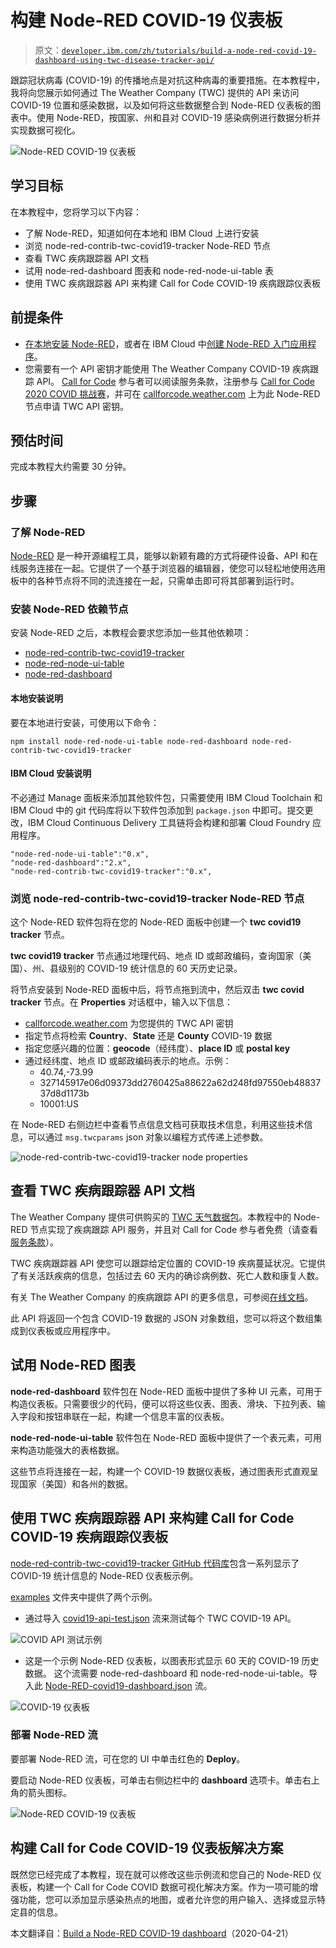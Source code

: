 # 构建 Node-RED COVID-19 仪表板

> 原文：[`developer.ibm.com/zh/tutorials/build-a-node-red-covid-19-dashboard-using-twc-disease-tracker-api/`](https://developer.ibm.com/zh/tutorials/build-a-node-red-covid-19-dashboard-using-twc-disease-tracker-api/)

跟踪冠状病毒 (COVID-19) 的传播地点是对抗这种病毒的重要措施。在本教程中，我将向您展示如何通过 The Weather Company (TWC) 提供的 API 来访问 COVID-19 位置和感染数据，以及如何将这些数据整合到 Node-RED 仪表板的图表中。使用 Node-RED，按国家、州和县对 COVID-19 感染病例进行数据分析并实现数据可视化。

![Node-RED COVID-19 仪表板](img/0e5a5c961eb43040e880c3e93e38020b.png)

## 学习目标

在本教程中，您将学习以下内容：

*   了解 Node-RED，知道如何在本地和 IBM Cloud 上进行安装
*   浏览 node-red-contrib-twc-covid19-tracker Node-RED 节点
*   查看 TWC 疾病跟踪器 API 文档
*   试用 node-red-dashboard 图表和 node-red-node-ui-table 表
*   使用 TWC 疾病跟踪器 API 来构建 Call for Code COVID-19 疾病跟踪仪表板

## 前提条件

*   [在本地安装 Node-RED](https://nodered.org/docs/getting-started/)，或者在 IBM Cloud 中[创建 Node-RED 入门应用程序](https://developer.ibm.com/tutorials/how-to-create-a-node-red-starter-application/)。
*   您需要有一个 API 密钥才能使用 The Weather Company COVID-19 疾病跟踪 API。 [Call for Code](https://developer.ibm.com/cn/callforcode/) 参与者可以阅读服务条款，注册参与 [Call for Code 2020 COVID 挑战赛](https://developer.ibm.com/callforcode/getstarted/covid-19/)，并可在 [callforcode.weather.com](https://callforcode.weather.com) 上为此 Node-RED 节点申请 TWC API 密钥。

## 预估时间

完成本教程大约需要 30 分钟。

## 步骤

### 了解 Node-RED

[Node-RED](http://nodered.org) 是一种开源编程工具，能够以新颖有趣的方式将硬件设备、API 和在线服务连接在一起。它提供了一个基于浏览器的编辑器，使您可以轻松地使用选用板中的各种节点将不同的流连接在一起，只需单击即可将其部署到运行时。

### 安装 Node-RED 依赖节点

安装 Node-RED 之后，本教程会要求您添加一些其他依赖项：

*   [node-red-contrib-twc-covid19-tracker](https://flows.nodered.org/node/node-red-contrib-twc-covid19-tracker)
*   [node-red-node-ui-table](https://flows.nodered.org/node/node-red-node-ui-table)
*   [node-red-dashboard](https://flows.nodered.org/node/node-red-dashboard)

#### 本地安装说明

要在本地进行安装，可使用以下命令：

```
npm install node-red-node-ui-table node-red-dashboard node-red-contrib-twc-covid19-tracker 
```

#### IBM Cloud 安装说明

不必通过 Manage 面板来添加其他软件包，只需要使用 IBM Cloud Toolchain 和 IBM Cloud 中的 git 代码库将以下软件包添加到 `package.json` 中即可。提交更改，IBM Cloud Continuous Delivery 工具链将会构建和部署 Cloud Foundry 应用程序。

```
"node-red-node-ui-table":"0.x",
"node-red-dashboard":"2.x",
"node-red-contrib-twc-covid19-tracker":"0.x", 
```

### 浏览 node-red-contrib-twc-covid19-tracker Node-RED 节点

这个 Node-RED 软件包将在您的 Node-RED 面板中创建一个 **twc covid19 tracker** 节点。

**twc covid19 tracker** 节点通过地理代码、地点 ID 或邮政编码，查询国家（美国）、州、县级别的 COVID-19 统计信息的 60 天历史记录。

将节点安装到 Node-RED 面板中后，将节点拖到流中，然后双击 **twc covid tracker** 节点。在 **Properties** 对话框中，输入以下信息：

*   [callforcode.weather.com](https://callforcode.weather.com) 为您提供的 TWC API 密钥
*   指定节点将检索 **Country**、**State** 还是 **County** COVID-19 数据
*   指定您感兴趣的位置：**geocode**（经纬度）、**place ID** 或 **postal key**
*   通过经纬度、地点 ID 或邮政编码表示的地点。示例：
    *   40.74,-73.99
    *   327145917e06d09373dd2760425a88622a62d248fd97550eb4883737d8d1173b
    *   10001:US

在 Node-RED 右侧边栏中查看节点信息文档可获取技术信息，利用这些技术信息，可以通过 `msg.twcparams` json 对象以编程方式传递上述参数。

![node-red-contrib-twc-covid19-tracker node properties](img/6f971392cb855577218b5bca716b7ca5.png)

## 查看 TWC 疾病跟踪器 API 文档

The Weather Company 提供可供购买的 [TWC 天气数据包](https://business.weather.com/products/weather-data-packages)。本教程中的 Node-RED 节点实现了疾病跟踪 API 服务，并且对 Call for Code 参与者免费（请查看[服务条款](https://callforcode.weather.com/register/)）。

TWC 疾病跟踪器 API 使您可以跟踪给定位置的 COVID-19 疾病蔓延状况。它提供了有关活跃疾病的信息，包括过去 60 天内的确诊病例数、死亡人数和康复人数。

有关 The Weather Company 的疾病跟踪 API 的更多信息，可参阅[在线文档](https://docs.google.com/document/d/1VOOQ0yp_QFltYDerXvD-Ew03XdYZeysnvX86EcaTik0)。

此 API 将返回一个包含 COVID-19 数据的 JSON 对象数组，您可以将这个数组集成到仪表板或应用程序中。

## 试用 Node-RED 图表

**node-red-dashboard** 软件包在 Node-RED 面板中提供了多种 UI 元素，可用于构造仪表板。只需要很少的代码，便可以将这些仪表、图表、滑块、下拉列表、输入字段和按钮串联在一起，构建一个信息丰富的仪表板。

**node-red-node-ui-table** 软件包在 Node-RED 面板中提供了一个表元素，可用来构造功能强大的表格数据。

这些节点将连接在一起，构建一个 COVID-19 数据仪表板，通过图表形式直观呈现国家（美国）和各州的数据。

## 使用 TWC 疾病跟踪器 API 来构建 Call for Code COVID-19 疾病跟踪仪表板

[node-red-contrib-twc-covid19-tracker GitHub 代码库](https://github.com/call-for-code/node-red-contrib-twc-covid19-tracker)包含一系列显示了 COVID-19 统计信息的 Node-RED 仪表板示例。

[examples](https://github.com/call-for-code/node-red-contrib-twc-covid19-tracker/tree/master/examples) 文件夹中提供了两个示例。

*   通过导入 [covid19-api-test.json](https://github.com/call-for-code/node-red-contrib-twc-covid19-tracker/blob/master/examples/covid19-api-test.json) 流来测试每个 TWC COVID-19 API。

![COVID API 测试示例](img/e9eff1a1924b949735338ea5b975f7bb.png)

*   这是一个示例 Node-RED 仪表板，以图表形式显示 60 天的 COVID-19 历史数据。 这个流需要 node-red-dashboard 和 node-red-node-ui-table。导入此 [Node-RED-covid19-dashboard.json](https://github.com/call-for-code/node-red-contrib-twc-covid19-tracker/blob/master/examples/Node-RED-covid19-dashboard.json) 流。

![COVID-19 仪表板](img/447c2a3d89df54856799e275719ed7b0.png)

### 部署 Node-RED 流

要部署 Node-RED 流，可在您的 UI 中单击红色的 **Deploy**。

要启动 Node-RED 仪表板，可单击右侧边栏中的 **dashboard** 选项卡。单击右上角的箭头图标。

![Node-RED COVID-19 仪表板](img/0e5a5c961eb43040e880c3e93e38020b.png)

## 构建 Call for Code COVID-19 仪表板解决方案

既然您已经完成了本教程，现在就可以修改这些示例流和您自己的 Node-RED 仪表板，构建一个 Call for Code COVID 数据可视化解决方案。作为一项可能的增强功能，您可以添加显示感染热点的地图，或者允许您的用户输入、选择或显示特定县的信息。

本文翻译自：[Build a Node-RED COVID-19 dashboard](https://developer.ibm.com/tutorials/build-a-node-red-covid-19-dashboard-using-twc-disease-tracker-api/)（2020-04-21）